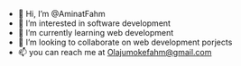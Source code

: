 - 👋 Hi, I’m @AminatFahm
- 👀 I’m interested in software development
- 🌱 I’m currently learning web development
- 💞️ I’m looking to collaborate on web development porjects
- 📫 you can reach me at Olajumokefahm@gmail.com

<!---
AminatFahm/AminatFahm is a ✨ special ✨ repository because its `README.md` (this file) appears on your GitHub profile.
You can click the Preview link to take a look at your changes.
--->
